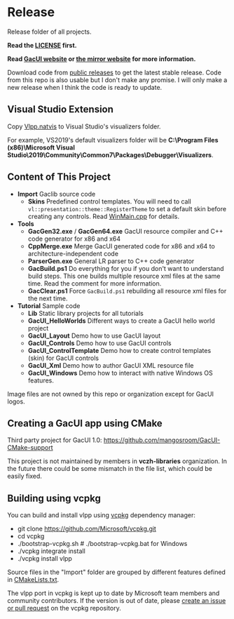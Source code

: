 # Release
Release folder of all projects.

**Read the [LICENSE](https://github.com/vczh-libraries/Release/blob/master/LICENSE.md) first.**

**Read [GacUI website](http://vczh-libraries.github.io/) or [the mirror website](http://gaclib.net) for more information.**

Download code from [public releases](https://github.com/vczh-libraries/Release/releases) to get the latest stable release. Code from this repo is also usable but I don't make any promise. I will only make a new release when I think the code is ready to update.

## Visual Studio Extension

Copy [Vlpp.natvis](https://github.com/vczh-libraries/Release/blob/master/Import/Vlpp.natvis) to Visual Studio's visualizers folder.

For example, VS2019's default visualizers folder will be **C:\Program Files (x86)\Microsoft Visual Studio\2019\Community\Common7\Packages\Debugger\Visualizers**.

## Content of This Project

- **Import** Gaclib source code
  - **Skins** Predefined control templates. You will need to call `vl::presentation::theme::RegisterTheme` to set a default skin before creating any controls. Read [WinMain.cpp](https://github.com/vczh-libraries/Release/blob/master/Tutorial/Lib/GacUILite/WinMain.cpp) for details.
- **Tools**
  - **GacGen32.exe** / **GacGen64.exe** GacUI resource compiler and C++ code generator for x86 and x64
  - **CppMerge.exe** Merge GacUI generated code for x86 and x64 to architecture-independent code
  - **ParserGen.exe** General LR parser to C++ code generator
  - **GacBuild.ps1** Do everything for you if you don't want to understand build steps. This one builds multiple resource xml files at the same time. Read the comment for more information.
  - **GacClear.ps1** Force `GacBuild.ps1` rebuilding all resource xml files for the next time.
- **Tutorial** Sample code
  - **Lib** Static library projects for all tutorials
  - **GacUI_HelloWorlds** Different ways to create a GacUI hello world project
  - **GacUI_Layout** Demo how to use GacUI layout
  - **GacUI_Controls** Demo how to use GacUI controls
  - **GacUI_ControlTemplate** Demo how to create control templates (skin) for GacUI controls
  - **GacUI_Xml** Demo how to author GacUI XML resource file
  - **GacUI_Windows** Demo how to interact with native Windows OS features.

Image files are not owned by this repo or organization except for GacUI logos.

## Creating a GacUI app using CMake

Third party project for GacUI 1.0: https://github.com/mangosroom/GacUI-CMake-support

This project is not maintained by members in **vczh-libraries** organization.
In the future there could be some mismatch in the file list,
which could be easily fixed.

## Building using vcpkg

You can build and install vlpp using [vcpkg](https://github.com/Microsoft/vcpkg/) dependency manager:

  - git clone https://github.com/Microsoft/vcpkg.git
  - cd vcpkg
  - ./bootstrap-vcpkg.sh  # ./bootstrap-vcpkg.bat for Windows
  - ./vcpkg integrate install
  - ./vcpkg install vlpp

Source files in the "Import" folder are grouped by different features defined in [CMakeLists.txt](./Import/CMakeLists.txt).

The vlpp port in vcpkg is kept up to date by Microsoft team members and community contributors. If the version is out of date, please [create an issue or pull request](https://github.com/Microsoft/vcpkg) on the vcpkg repository.
